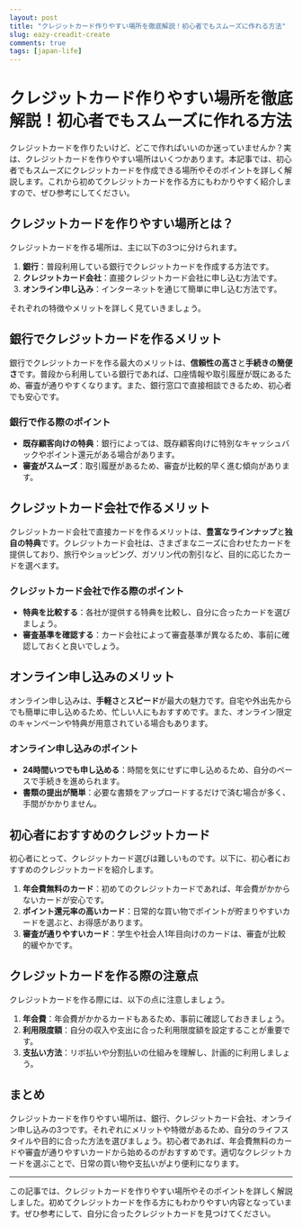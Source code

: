 ```yaml
---
layout: post
title: "クレジットカード作りやすい場所を徹底解説！初心者でもスムーズに作れる方法"
slug: eazy-creadit-create
comments: true
tags: [japan-life]
---
```

# クレジットカード作りやすい場所を徹底解説！初心者でもスムーズに作れる方法
<script async src="https://pagead2.googlesyndication.com/pagead/js/adsbygoogle.js?client=ca-pub-7886659064712565"
     crossorigin="anonymous"></script>
<!-- 광고2 -->
<ins class="adsbygoogle"
     style="display:block"
     data-ad-client="ca-pub-7886659064712565"
     data-ad-slot="1101493367"
     data-ad-format="auto"
     data-full-width-responsive="true"></ins>
<script>
     (adsbygoogle = window.adsbygoogle || []).push({});
</script>

クレジットカードを作りたいけど、どこで作ればいいのか迷っていませんか？実は、クレジットカードを作りやすい場所はいくつかあります。本記事では、初心者でもスムーズにクレジットカードを作成できる場所やそのポイントを詳しく解説します。これから初めてクレジットカードを作る方にもわかりやすく紹介しますので、ぜひ参考にしてください。

## クレジットカードを作りやすい場所とは？

クレジットカードを作る場所は、主に以下の3つに分けられます。

1. **銀行**：普段利用している銀行でクレジットカードを作成する方法です。
2. **クレジットカード会社**：直接クレジットカード会社に申し込む方法です。
3. **オンライン申し込み**：インターネットを通じて簡単に申し込む方法です。

それぞれの特徴やメリットを詳しく見ていきましょう。

## 銀行でクレジットカードを作るメリット

銀行でクレジットカードを作る最大のメリットは、**信頼性の高さ**と**手続きの簡便さ**です。普段から利用している銀行であれば、口座情報や取引履歴が既にあるため、審査が通りやすくなります。また、銀行窓口で直接相談できるため、初心者でも安心です。

### 銀行で作る際のポイント
- **既存顧客向けの特典**：銀行によっては、既存顧客向けに特別なキャッシュバックやポイント還元がある場合があります。
- **審査がスムーズ**：取引履歴があるため、審査が比較的早く進む傾向があります。

## クレジットカード会社で作るメリット
<script async src="https://pagead2.googlesyndication.com/pagead/js/adsbygoogle.js?client=ca-pub-7886659064712565"
     crossorigin="anonymous"></script>
<!-- 광고2 -->
<ins class="adsbygoogle"
     style="display:block"
     data-ad-client="ca-pub-7886659064712565"
     data-ad-slot="1101493367"
     data-ad-format="auto"
     data-full-width-responsive="true"></ins>
<script>
     (adsbygoogle = window.adsbygoogle || []).push({});
</script>
クレジットカード会社で直接カードを作るメリットは、**豊富なラインナップ**と**独自の特典**です。クレジットカード会社は、さまざまなニーズに合わせたカードを提供しており、旅行やショッピング、ガソリン代の割引など、目的に応じたカードを選べます。

### クレジットカード会社で作る際のポイント
- **特典を比較する**：各社が提供する特典を比較し、自分に合ったカードを選びましょう。
- **審査基準を確認する**：カード会社によって審査基準が異なるため、事前に確認しておくと良いでしょう。

## オンライン申し込みのメリット

オンライン申し込みは、**手軽さ**と**スピード**が最大の魅力です。自宅や外出先からでも簡単に申し込めるため、忙しい人にもおすすめです。また、オンライン限定のキャンペーンや特典が用意されている場合もあります。

### オンライン申し込みのポイント
- **24時間いつでも申し込める**：時間を気にせずに申し込めるため、自分のペースで手続きを進められます。
- **書類の提出が簡単**：必要な書類をアップロードするだけで済む場合が多く、手間がかかりません。

## 初心者におすすめのクレジットカード
<script async src="https://pagead2.googlesyndication.com/pagead/js/adsbygoogle.js?client=ca-pub-7886659064712565"
     crossorigin="anonymous"></script>
<!-- 광고2 -->
<ins class="adsbygoogle"
     style="display:block"
     data-ad-client="ca-pub-7886659064712565"
     data-ad-slot="1101493367"
     data-ad-format="auto"
     data-full-width-responsive="true"></ins>
<script>
     (adsbygoogle = window.adsbygoogle || []).push({});
</script>
初心者にとって、クレジットカード選びは難しいものです。以下に、初心者におすすめのクレジットカードを紹介します。

1. **年会費無料のカード**：初めてのクレジットカードであれば、年会費がかからないカードが安心です。
2. **ポイント還元率の高いカード**：日常的な買い物でポイントが貯まりやすいカードを選ぶと、お得感があります。
3. **審査が通りやすいカード**：学生や社会人1年目向けのカードは、審査が比較的緩やかです。

## クレジットカードを作る際の注意点

クレジットカードを作る際には、以下の点に注意しましょう。

1. **年会費**：年会費がかかるカードもあるため、事前に確認しておきましょう。
2. **利用限度額**：自分の収入や支出に合った利用限度額を設定することが重要です。
3. **支払い方法**：リボ払いや分割払いの仕組みを理解し、計画的に利用しましょう。

## まとめ

クレジットカードを作りやすい場所は、銀行、クレジットカード会社、オンライン申し込みの3つです。それぞれにメリットや特徴があるため、自分のライフスタイルや目的に合った方法を選びましょう。初心者であれば、年会費無料のカードや審査が通りやすいカードから始めるのがおすすめです。適切なクレジットカードを選ぶことで、日常の買い物や支払いがより便利になります。

<script async src="https://pagead2.googlesyndication.com/pagead/js/adsbygoogle.js?client=ca-pub-7886659064712565"
     crossorigin="anonymous"></script>
<!-- 광고2 -->
<ins class="adsbygoogle"
     style="display:block"
     data-ad-client="ca-pub-7886659064712565"
     data-ad-slot="1101493367"
     data-ad-format="auto"
     data-full-width-responsive="true"></ins>
<script>
     (adsbygoogle = window.adsbygoogle || []).push({});
</script>

---

この記事では、クレジットカードを作りやすい場所やそのポイントを詳しく解説しました。初めてクレジットカードを作る方にもわかりやすい内容となっています。ぜひ参考にして、自分に合ったクレジットカードを見つけてください。
<script async src="https://pagead2.googlesyndication.com/pagead/js/adsbygoogle.js?client=ca-pub-7886659064712565"
     crossorigin="anonymous"></script>
<!-- 광고2 -->
<ins class="adsbygoogle"
     style="display:block"
     data-ad-client="ca-pub-7886659064712565"
     data-ad-slot="1101493367"
     data-ad-format="auto"
     data-full-width-responsive="true"></ins>
<script>
     (adsbygoogle = window.adsbygoogle || []).push({});
</script>